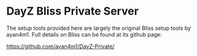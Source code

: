 DayZ Bliss Private Server
=========================
The setup tools provided here are largely the original Bliss setup tools by ayan4m1.  Full details on Bliss can be found at its github page:

https://github.com/ayan4m1/DayZ-Private/
